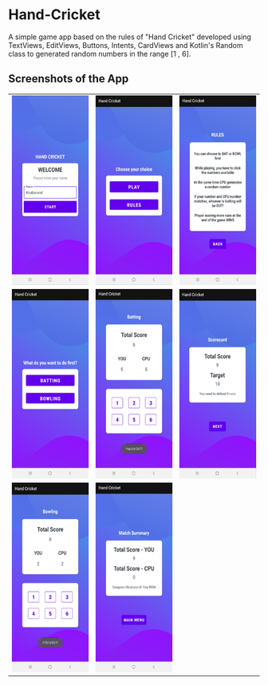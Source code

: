 # Hand-Cricket
A simple game app based on the rules of "Hand Cricket" developed using TextViews, EditViews, Buttons, Intents, CardViews and Kotlin's Random class to generated random numbers in the range [1 , 6].

## Screenshots of the App
<table>
<tr>
<td> <img src = "screenshots/welcome_page.jpg" height="380" width="210"> </td>
<td> <img src = "screenshots/main_menu.jpg" height="380" width="210"> </td>
<td> <img src = "screenshots/rules.jpg" height="380" width="210"> </td>
</tr>
<tr>
<td> <img src = "screenshots/toss_menu.jpg" height="380" width="210"> </td>
<td> <img src = "screenshots/batting.jpg" height="380" width="210"> </td>
<td> <img src = "screenshots/scorecard.jpg" height="380" width="210"> </td>
</tr>
<tr>
<td> <img src = "screenshots/bowling.jpg" height="380" width="210"> </td>
<td> <img src = "screenshots/match_summary.jpg" height="380" width="210"> </td>
</tr>
</table>
